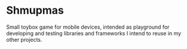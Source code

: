 # Shmupmas
Small toybox game for mobile devices, intended as playground for developing and testing libraries and frameworks I intend to reuse in my other projects.
